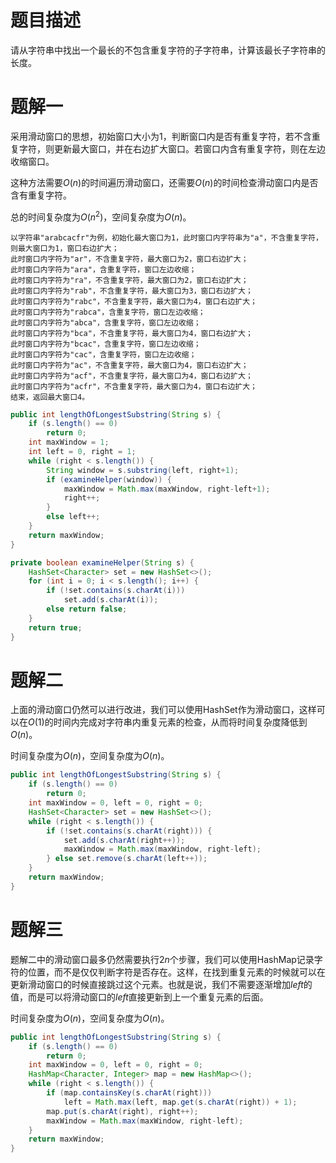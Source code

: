 # 题目描述

请从字符串中找出一个最长的不包含重复字符的子字符串，计算该最长子字符串的长度。

# 题解一

采用滑动窗口的思想，初始窗口大小为1，判断窗口内是否有重复字符，若不含重复字符，则更新最大窗口，并在右边扩大窗口。若窗口内含有重复字符，则在左边收缩窗口。

这种方法需要$O(n)$的时间遍历滑动窗口，还需要$O(n)$的时间检查滑动窗口内是否含有重复字符。

总的时间复杂度为$O(n^2)$，空间复杂度为$O(n)$。

```
以字符串"arabcacfr"为例，初始化最大窗口为1，此时窗口内字符串为"a"，不含重复字符，则最大窗口为1，窗口右边扩大；
此时窗口内字符为"ar"，不含重复字符，最大窗口为2，窗口右边扩大；
此时窗口内字符为"ara"，含重复字符，窗口左边收缩；
此时窗口内字符为"ra"，不含重复字符，最大窗口为2，窗口右边扩大；
此时窗口内字符为"rab"，不含重复字符，最大窗口为3，窗口右边扩大；
此时窗口内字符为"rabc"，不含重复字符，最大窗口为4，窗口右边扩大；
此时窗口内字符为"rabca"，含重复字符，窗口左边收缩；
此时窗口内字符为"abca"，含重复字符，窗口左边收缩；
此时窗口内字符为"bca"，不含重复字符，最大窗口为4，窗口右边扩大；
此时窗口内字符为"bcac"，含重复字符，窗口左边收缩；
此时窗口内字符为"cac"，含重复字符，窗口左边收缩；
此时窗口内字符为"ac"，不含重复字符，最大窗口为4，窗口右边扩大；
此时窗口内字符为"acf"，不含重复字符，最大窗口为4，窗口右边扩大；
此时窗口内字符为"acfr"，不含重复字符，最大窗口为4，窗口右边扩大；
结束，返回最大窗口4。
```

```java
public int lengthOfLongestSubstring(String s) {
    if (s.length() == 0)
        return 0;
    int maxWindow = 1;
    int left = 0, right = 1;
    while (right < s.length()) {
        String window = s.substring(left, right+1);
        if (examineHelper(window)) {
            maxWindow = Math.max(maxWindow, right-left+1);
            right++;
        }
        else left++;
    }
    return maxWindow;
}

private boolean examineHelper(String s) {
    HashSet<Character> set = new HashSet<>();
    for (int i = 0; i < s.length(); i++) {
        if (!set.contains(s.charAt(i)))
            set.add(s.charAt(i));
        else return false;
    }
    return true;
}
```

# 题解二

上面的滑动窗口仍然可以进行改进，我们可以使用HashSet作为滑动窗口，这样可以在$O(1)$的时间内完成对字符串内重复元素的检查，从而将时间复杂度降低到$O(n)$。

时间复杂度为$O(n)$，空间复杂度为$O(n)$。

```java
public int lengthOfLongestSubstring(String s) {
    if (s.length() == 0)
        return 0;
    int maxWindow = 0, left = 0, right = 0;
    HashSet<Character> set = new HashSet<>();
    while (right < s.length()) {
        if (!set.contains(s.charAt(right))) {
            set.add(s.charAt(right++));
            maxWindow = Math.max(maxWindow, right-left);
        } else set.remove(s.charAt(left++));
    }
    return maxWindow;
}
```

# 题解三

题解二中的滑动窗口最多仍然需要执行$2n$个步骤，我们可以使用HashMap记录字符的位置，而不是仅仅判断字符是否存在。这样，在找到重复元素的时候就可以在更新滑动窗口的时候直接跳过这个元素。也就是说，我们不需要逐渐增加$left$的值，而是可以将滑动窗口的$left$直接更新到上一个重复元素的后面。

时间复杂度为$O(n)$，空间复杂度为$O(n)$。

```java
public int lengthOfLongestSubstring(String s) {
    if (s.length() == 0)
        return 0;
    int maxWindow = 0, left = 0, right = 0;
    HashMap<Character, Integer> map = new HashMap<>();
    while (right < s.length()) {
        if (map.containsKey(s.charAt(right)))
            left = Math.max(left, map.get(s.charAt(right)) + 1);
        map.put(s.charAt(right), right++);
        maxWindow = Math.max(maxWindow, right-left);
    }
    return maxWindow;
}
```